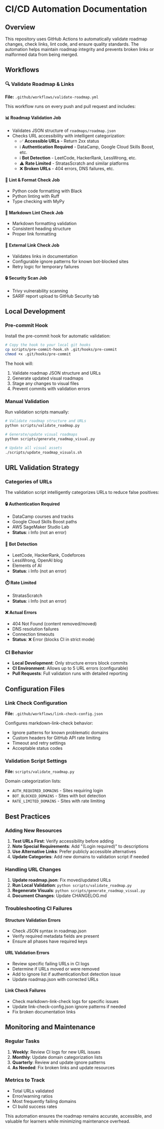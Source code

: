 # CI/CD Automation Documentation

## Overview

This repository uses GitHub Actions to automatically validate roadmap changes, check links, lint code, and ensure quality standards. The automation helps maintain roadmap integrity and prevents broken links or malformed data from being merged.

## Workflows

### 🔍 Validate Roadmap & Links

**File:** `.github/workflows/validate-roadmap.yml`

This workflow runs on every push and pull request and includes:

#### 📊 Roadmap Validation Job
- Validates JSON structure of `roadmaps/roadmap.json`
- Checks URL accessibility with intelligent categorization:
  - ✅ **Accessible URLs** - Return 2xx status
  - ℹ️ **Authentication Required** - DataCamp, Google Cloud Skills Boost, etc.
  - ℹ️ **Bot Detection** - LeetCode, HackerRank, LessWrong, etc.
  - ⚠️ **Rate Limited** - StratasScratch and similar platforms
  - ❌ **Broken URLs** - 404 errors, DNS failures, etc.

#### 🧹 Lint & Format Check Job
- Python code formatting with Black
- Python linting with Ruff  
- Type checking with MyPy

#### 📝 Markdown Lint Check Job
- Markdown formatting validation
- Consistent heading structure
- Proper link formatting

#### 🔗 External Link Check Job
- Validates links in documentation
- Configurable ignore patterns for known bot-blocked sites
- Retry logic for temporary failures

#### 🔒 Security Scan Job
- Trivy vulnerability scanning
- SARIF report upload to GitHub Security tab

## Local Development

### Pre-commit Hook

Install the pre-commit hook for automatic validation:

```bash
# Copy the hook to your local git hooks
cp scripts/pre-commit-hook.sh .git/hooks/pre-commit
chmod +x .git/hooks/pre-commit
```

The hook will:
1. Validate roadmap JSON structure and URLs
2. Generate updated visual roadmaps
3. Stage any changes to visual files
4. Prevent commits with validation errors

### Manual Validation

Run validation scripts manually:

```bash
# Validate roadmap structure and URLs
python scripts/validate_roadmap.py

# Generate/update visual roadmaps
python scripts/generate_roadmap_visual.py

# Update all visual assets
./scripts/update_roadmap_visuals.sh
```

## URL Validation Strategy

### Categories of URLs

The validation script intelligently categorizes URLs to reduce false positives:

#### 🔒 Authentication Required
- DataCamp courses and tracks
- Google Cloud Skills Boost paths
- AWS SageMaker Studio Lab
- **Status**: ℹ️ Info (not an error)

#### 🤖 Bot Detection
- LeetCode, HackerRank, Codeforces
- LessWrong, OpenAI blog
- Elements of AI
- **Status**: ℹ️ Info (not an error)

#### ⏱️ Rate Limited
- StratasScratch
- **Status**: ℹ️ Info (not an error)

#### ❌ Actual Errors
- 404 Not Found (content removed/moved)
- DNS resolution failures
- Connection timeouts
- **Status**: ❌ Error (blocks CI in strict mode)

### CI Behavior

- **Local Development**: Only structure errors block commits
- **CI Environment**: Allows up to 5 URL errors (configurable)
- **Pull Requests**: Full validation runs with detailed reporting

## Configuration Files

### Link Check Configuration
**File:** `.github/workflows/link-check-config.json`

Configures markdown-link-check behavior:
- Ignore patterns for known problematic domains
- Custom headers for GitHub API rate limiting
- Timeout and retry settings
- Acceptable status codes

### Validation Script Settings
**File:** `scripts/validate_roadmap.py`

Domain categorization lists:
- `AUTH_REQUIRED_DOMAINS` - Sites requiring login
- `BOT_BLOCKED_DOMAINS` - Sites with bot detection
- `RATE_LIMITED_DOMAINS` - Sites with rate limiting

## Best Practices

### Adding New Resources

1. **Test URLs First**: Verify accessibility before adding
2. **Note Special Requirements**: Add "(Login required)" to descriptions
3. **Use Alternative Links**: Prefer publicly accessible alternatives
4. **Update Categories**: Add new domains to validation script if needed

### Handling URL Changes

1. **Update roadmap.json**: Fix moved/updated URLs
2. **Run Local Validation**: `python scripts/validate_roadmap.py`
3. **Regenerate Visuals**: `python scripts/generate_roadmap_visual.py`
4. **Document Changes**: Update CHANGELOG.md

### Troubleshooting CI Failures

#### Structure Validation Errors
- Check JSON syntax in roadmap.json
- Verify required metadata fields are present
- Ensure all phases have required keys

#### URL Validation Errors
- Review specific failing URLs in CI logs
- Determine if URLs moved or were removed
- Add to ignore list if authentication/bot detection issue
- Update roadmap.json with corrected URLs

#### Link Check Failures
- Check markdown-link-check logs for specific issues
- Update link-check-config.json ignore patterns if needed
- Fix broken documentation links

## Monitoring and Maintenance

### Regular Tasks

1. **Weekly**: Review CI logs for new URL issues
2. **Monthly**: Update domain categorization lists
3. **Quarterly**: Review and update ignore patterns
4. **As Needed**: Fix broken links and update resources

### Metrics to Track

- Total URLs validated
- Error/warning ratios
- Most frequently failing domains
- CI build success rates

This automation ensures the roadmap remains accurate, accessible, and valuable for learners while minimizing maintenance overhead.
